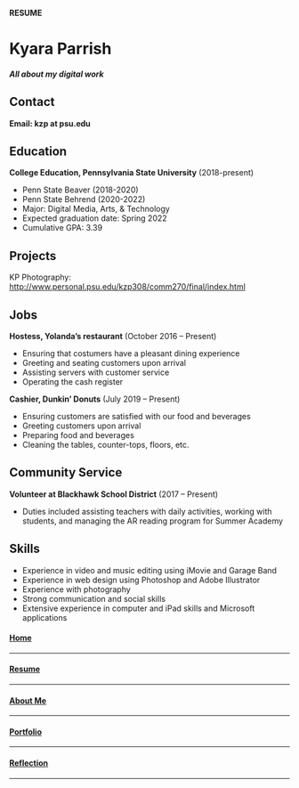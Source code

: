 **RESUME**

Kyara Parrish
===========

##### All about my digital work

Contact
--
**Email: kzp at psu.edu**

Education
---------
**College Education, Pennsylvania State University** (2018-present)

- Penn State Beaver (2018-2020)
- Penn State Behrend (2020-2022)
- Major: Digital Media, Arts, & Technology
- Expected graduation date: Spring 2022
- Cumulative GPA: 3.39

Projects
--------
KP Photography: http://www.personal.psu.edu/kzp308/comm270/final/index.html

Jobs
----
**Hostess, Yolanda’s restaurant** (October 2016 – Present)

- Ensuring that costumers have a pleasant dining experience
- Greeting and seating customers upon arrival
- Assisting servers with customer service
- Operating the cash register

**Cashier, Dunkin’ Donuts** (July 2019 – Present)

- Ensuring customers are satisfied with our food and beverages
- Greeting customers upon arrival
- Preparing food and beverages
- Cleaning the tables, counter-tops, floors, etc.

Community Service
-----------------
**Volunteer at Blackhawk School District** (2017 – Present)

- Duties included assisting teachers with daily activities, working with students, and managing the AR reading program for Summer Academy

Skills
-----
- Experience in video and music editing using iMovie and Garage Band
- Experience in web design using Photoshop and Adobe Illustrator
- Experience with photography
- Strong communication and social skills
- Extensive experience in computer and iPad skills and Microsoft applications


#### [Home](index.md)
------
#### [Resume](resume.md)
------
#### [About Me](about.md)
------
#### [Portfolio](portfolio.md)
------
#### [Reflection](reflection.md)
------

